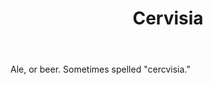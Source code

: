 ---
title: Cervisia
letter: C
permalink: "/definitions/bld-cervisia.html"
body: Ale, or beer. Sometimes spelled "cercvisia.”
published_at: '2018-07-07'
source: Black's Law Dictionary 2nd Ed (1910)
layout: post
---